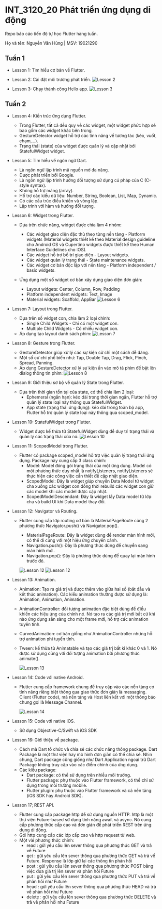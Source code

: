 # INT_3120_20 Phát triển ứng dụng di động

Repo báo cáo tiến độ tự học Flutter hàng tuần.

Họ và tên: Nguyễn Văn Hùng | MSV: 19021290

## Tuần 1

- Lesson 1: Tìm hiểu cơ bản về Flutter.

- Lesson 2: Cài đặt môi trường phát triển.
  ![Lesson 2](images/1.jpg)

- Lesson 3: Chạy thành công Hello app.
  ![Lesson 3](images/2.jpg)

## Tuần 2

- Lesson 4: Kiến trúc ứng dụng Flutter.
  - Trong Flutter, tất cả đều quy về các widget, một widget phức hợp sẽ bao gồm các widget khác bên trong.
  - GestureDetector widget hỗ trợ các tính năng về tương tác (kéo, vuốt, chạm,...).
  - Trạng thái (state) của widget được quản lý và cập nhật bởi StatefulWidget widget.

- Lesson 5: Tìm hiểu về ngôn ngữ Dart.
  - Là ngôn ngữ lập trình mã nguồn mở đa năng.
  - Được phát triển bởi Google.
  - Là ngôn ngữ lập trình hướng đối tượng sử dụng cú pháp của C (C-style syntax).
  - Không hỗ trợ mảng (array).
  - Hồ trợ các kiểu dữ liệu: Number, String, Boolean, List, Map, Dynamic.
  - Có các cấu trúc điều khiển và vòng lặp.
  - Lập trình với hàm và hướng đối tượng.

- Lesson 6: Widget trong Flutter.
  - Dựa trên chức năng, widget được chia làm 4 nhóm:
    - Các widget giao diện đặc thù theo từng nền tảng - Platform widgets (Material widgets thiết kế theo Material design guideline cho Android OS và Cupertino widgets được thiết kế theo Human Interface Guidelines cho IOS).
    - Các widget hỗ trợ bố trí giao diện - Layout widgets.
    - Các widget quản lý trạng thái - State maintenance widgets.
    - Các widget cơ bản độc lập với nền tảng - Platform independent / basic widgets.

  - Ứng dụng một số widget cơ bản xây dụng giao diện đơn giản:
    - Layout widgets: Center, Column, Row, Padding
    - Platform independent widgets: Text, Image
    - Material widgets: Scaffold, AppBar
    ![Lesson 6](images/3.jpg)

- Lesson 7: Layout trong Flutter.
  - Dựa trên số widget con, chia làm 2 loại chính:
    - Single Child Widgets - Chỉ có một widget con.
    - Multiple Child Widgets - Có nhiều widget con.
  - Áp dụng tạo layout danh sách phim:
  ![Lesson 7](images/4.jpg)

- Lesson 8: Gesture trong Flutter.
  - GestureDetector giúp xử lý các sự kiện cử chỉ một cách dễ dàng.
  - Một số cử chỉ phổ biến như: Tap, Double Tap, Drag, Flick, Pinch, Spread, Panning.
  - Áp dụng GestureDetector xử lý sự kiện ấn vào mô tả phim để bật lên dialog thông tin phim:
    ![Lesson 8](images/5.jpg)

- Lesson 9: Giới thiệu sơ bộ về quản lý State trong Flutter.
  - Dựa trên thời gian tồn tại của state, có thể chia làm 2 loại:
    - Ephemeral (ngắn hạn): kéo dài trong thời gian ngắn, Flutter hỗ trợ quản lý state loại này thông qua StatefulWidget.
    - App state (trạng thái ứng dụng): kéo dài trong toàn bộ app, Flutter hỗ trợ quản lý state loại này thông qua scoped_model.

- Lesson 10: StatefulWidget trong Flutter.
  - Widget được kế thừa từ StatefulWidget  dùng để duy trì trạng thái và quản lý các trạng thái của nó.
  ![Lesson 10](images/6.jpg)

- Lesson 11: ScopedModel trong Flutter.
  - Flutter có package scoped_model hỗ trợ việc quản lý trạng thái ứng dụng. Package này cung cấp 3 class chính:
    - Model: Model đóng gói trạng thái của một ứng dụng. Model có một phương thức duy nhất là notifyListeners, notifyListeners sẽ thực hiện các công việc cần thiết để cập nhật giao diện.
    - ScopedModel: Đây là widget giúp chuyển Data Model từ widget cha xuống các widget con đồng thời rebuild các widget con giữ các model khi các model được cập nhật.
    - ScopedModelDescendant: Đây là widget lấy Data model từ lớp cha và build UI khi Data model thay đổi.

- Lesson 12: Navigator và Routing.
  - Flutter cung cấp lớp routing cơ bản là MaterialPageRoute cùng 2 phương thức Navigator.push() và Navigator.pop().
    - MaterialPageRoute: Đây là widget dùng để render màn hình mới, có thể đi cùng với một hiệu ứng chuyển cảnh.
    - Navigation.push(): Đây là phương thức dùng để chuyển sang màn hình mới.
    - Navigation.pop(): Đây là phương thức dùng để quay lại màn hình trước đó.
  
    ![Lesson 12](images/7.png)
    ![Lesson 12](images/8.png)

- Lesson 13: Animation.
  - Animation: Tạo ra giá trị và được thêm vào giữa hai số (bắt đầu và kết thúc animation). Các kiểu animation thường được sử dụng là: Animation, Animation, Animation.
  - AnimationController: đối tượng animation đặc biệt dùng để điều khiển các hiệu ứng của chính nó. Nó tạo ra các giá trị mới bất cứ khi nào ứng dụng sẵn sàng cho một frame mới, hỗ trợ các animation tuyến tính.
  - CurvedAnimation: cơ bản giống như AnimationController nhưng hỗ trợ animation phi tuyến tính.
  - Tween: kế thừa từ Animatable và tạo các giá trị bất kì khác 0 và 1. Nó được sử dụng cùng với đối tượng animation bởi phương thức animate().

    ![Lesson 13](images/9.png)

- Lesson 14: Code với native Android.
  - Flutter cung cấp framework chung để truy cập vào các nền tảng có tính năng riêng biệt thông qua giao thức đơn giản là messaging. Client (Flutter code), mã nền tảng và Host liên kết với một thông báo chung gọi là Message Channel.

    ![Lesson 14](images/10.png)

- Lesson 15: Code với native iOS.
  - Sử dụng Objective-C/Swift và iOS SDK
  
- Lesson 16: Giới thiệu về package.
  - Cách mà Dart tổ chức và chia sẻ các chức năng thông package. Dart Package là một thư viện hay mô hình đơn giản có thể chia sẻ. Nhìn chung, Dart package cũng giống như Dart Application ngoại trừ Dart Package không truy cập vào các điểm chính của ứng dụng.
  - Các kiểu package:
    - Dart package: có thể sử dụng trên nhiều môi trường.
    - Flutter package: phụ thuộc vào Flutter framework, có thể chỉ sử dụng trong môi trường mobile.
    - Flutter plugin: phụ thuộc vào Flutter framework và cả nền tảng (iOS SDK hay Android SDK).

- Lesson 17; REST API.
  - Flutter cung cấp package http để sử dụng nguồn HTTP. http là một thư viện Future-based sử dụng tính năng await và async. Nó cung cấp phương thức cấp cao và đơn giản để phát triển REST trên ứng dụng di động.
  - Gói http cung cấp các lớp cấp cao và http request từ web.
  - Một vài phương thức chính:
    - read : gửi yêu cầu lên sever thông qua phương thức GET và trả về  Future<String>
    - get : gửi yêu cầu lên sever thông qua   phương thức GET và trả về Future<Response>. Response là lớp giữ lại các thông tin phản hồi 
    - post : gửi yêu cầu lên sever thông qua phương thức POST  bằng việc đưa giá trị lên sever và phản hồi Future<Response>
    - put : gửi yêu cầu lên sever thông qua phương thức PUT và trả về phản hồi như Future<Response>
    - head : gửi yêu cầu lên sever thông qua phương thức HEAD và trả về phản hồi như Future<Response>
    - delete : gửi yêu cầu lên sever thông qua phương thức DELETE và trả về phản hồi như Future<Response>


